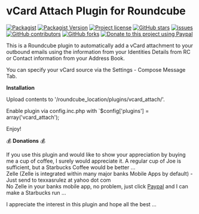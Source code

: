 # vCard Attach Plugin for Roundcube

[![Packagist](https://img.shields.io/packagist/dt/texxasrulez/vcard_attach?style=plastic&labelColor=blue&color=gold)](https://packagist.org/packages/texxasrulez/vcard_attach)
[![Packagist Version](https://img.shields.io/packagist/v/texxasrulez/vcard_attach?style=plastic&logo=packagist&logoColor=white&labelColor=blue&color=limegreen)](https://packagist.org/packages/texxasrulez/vcard_attach)
[![Project license](https://img.shields.io/github/license/texxasrulez/vcard_attach?style=plastic&labelColor=blue&color=coral)](https://github.com/texxasrulez/vcard_attach/LICENSE)
[![GitHub stars](https://img.shields.io/github/stars/texxasrulez/vcard_attach?style=plastic&logo=github&labelColor=blue&color=deepskyblue)](https://github.com/texxasrulez/vcard_attach/stargazers)
[![issues](https://img.shields.io/github/issues/texxasrulez/vcard_attach?style=plastic&labelColor=blue&color=aqua)](https://github.com/texxasrulez/vcard_attach/issues)
[![GitHub contributors](https://img.shields.io/github/contributors/texxasrulez/vcard_attach?style=plastic&logo=github&logoColor=white&labelColor=blue&color=orchid)](https://github.com/texxasrulez/vcard_attach/graphs/contributors)
[![GitHub forks](https://img.shields.io/github/forks/texxasrulez/vcard_attach?style=plastic&logo=github&logoColor=white&labelColor=blue&color=darkorange)](https://github.com/texxasrulez/vcard_attach/forks)
[![Donate to this project using Paypal](https://img.shields.io/badge/paypal-money_please-blue.svg?style=plastic&labelColor=blue&color=forestgreen&logo=paypal)](https://www.paypal.me/texxasrulez)

This is a Roundcube plugin to automatically add a vCard attachment to your outbound emails using the information from your Identities Details from RC or Contact information from your Address Book.  

You can specify your vCard source via the Settings - Compose Message Tab.  

**Installation**  

Upload contents to '/roundcube_location/plugins/vcard_attach/'.  

Enable plugin via config.inc.php with `$config['plugins'] = array('vcard_attach');  

Enjoy!  

:moneybag: **Donations** :moneybag:  

If you use this plugin and would like to show your appreciation by buying me a cup of coffee, I surely would appreciate it. A regular cup of Joe is sufficient, but a Starbucks Coffee would be better ...  
Zelle (Zelle is integrated within many major banks Mobile Apps by default) - Just send to texxasrulez at yahoo dot com  
No Zelle in your banks mobile app, no problem, just click [Paypal](https://paypal.me/texxasrulez?locale.x=en_US) and I can make a Starbucks run ...  

I appreciate the interest in this plugin and hope all the best ...  
